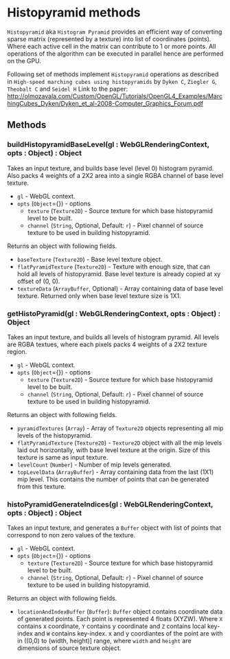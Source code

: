 # Histopyramid methods

`Histopyramid` aka `Histogram Pyramid` provides an efficient way of converting sparse matrix (represented by a texture) into list of coordinates (points). Where each active cell in the matrix can contribute to 1 or more points. All operations of the algorithm can be executed in parallel hence are performed on the GPU.

Following set of methods implement `Histopyramid` operations as described in `High‐speed marching cubes using histopyramids` by `Dyken C`, `Ziegler G`, `Theobalt C` and `Seidel H`
Link to the paper: http://olmozavala.com/Custom/OpenGL/Tutorials/OpenGL4_Examples/MarchingCubes_Dyken/Dyken_et_al-2008-Computer_Graphics_Forum.pdf

## Methods

### buildHistopyramidBaseLevel(gl : WebGLRenderingContext, opts : Object) : Object

Takes an input texture, and builds base level (level 0) histogram pyramid. Also packs 4 weights of a 2X2 area into a single RGBA channel of base level texture.

- `gl` - WebGL context.
- `opts` (`Object`={}) - options
  - `texture` (`Texture2D`) - Source texture for which base histopyramid level to be built.
  - `channel` (`String`, Optional, Default: `r`) - Pixel channel of source texture to be used in building histopyramid.

Returns an object with following fields.

- `baseTexture` (`Texture2D`) - Base level texture object.
- `flatPyramidTexture` (`Texture2D`) - Texture with enough size, that can hold all levels of histopyramid. Base level texture is already copied at xy offset of (0, 0).
- `textureData` (`ArrayBuffer`, Optional) - Array containing data of base level texture. Returned only when base level texture size is 1X1.

### getHistoPyramid(gl : WebGLRenderingContext, opts : Object) : Object

Takes an input texture, and builds all levels of histogram pyramid. All levels are RGBA textues, where each pixels packs 4 weights of a 2X2 texture region.

- `gl` - WebGL context.
- `opts` (`Object`={}) - options
  - `texture` (`Texture2D`) - Source texture for which base histopyramid level to be built.
  - `channel` (`String`, Optional, Default: `r`) - Pixel channel of source texture to be used in building histopyramid.

Returns an object with following fields.

- `pyramidTextures` (`Array`) - Array of `Texture2D` objects representing all mip levels of the histopyramid.
- `flatPyramidTexture` (`Texture2D`) - `Texture2D` object with all the mip levels laid out horizontally, with base level texture at the origin. Size of this texture is same as input texture.
- `levelCount` (`Number`) - Number of mip levels generated.
- `topLevelData` (`ArrayBuffer`) - Array containing data from the last (1X1) mip level. This contains the number of points that can be generated from this texture.

### histoPyramidGenerateIndices(gl : WebGLRenderingContext, opts : Object) : Object

Takes an input texture, and generates a `Buffer` object with list of points that correspond to non zero values of the texture.

- `gl` - WebGL context.
- `opts` (`Object`={}) - options
  - `texture` (`Texture2D`) - Source texture for which base histopyramid level to be built.
  - `channel` (`String`, Optional, Default: `r`) - Pixel channel of source texture to be used in building histopyramid.

Returns an object with following fields.

- `locationAndIndexBuffer` (`Buffer`): `Buffer` object contains coordinate data of generated points. Each point is represented 4 floats (XYZW). Where `X` contains x coordinate, `Y` contains y coordinate and `Z` contains local key-index and `W` contains key-index. x and y coordiantes of the point are with in ((0,0) to (width, height)] range, where `width` and `height` are dimensions of source texture object.
